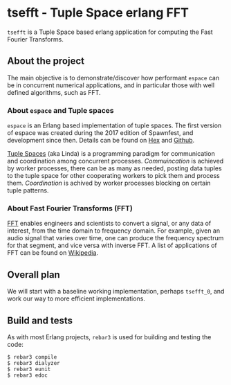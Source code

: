 # tsefft - Tuple Space erlang FFT

`tsefft` is a Tuple Space based erlang application for computing the
Fast Fourier Transforms.

## About the project

The main objective is to demonstrate/discover how performant `espace`
can be in concurrent numerical applications, and in particular those
with well defined algorithms, such as FFT.

### About `espace` and Tuple spaces

`espace` is an Erlang based implementation of tuple spaces. The first
version of espace was created during the 2017 edition of Spawnfest,
and development since then. Details can be found on
[Hex](https://hex.pm/packages/espace) and
[Github](https://github.com/fredyouhanaie/espace).

[Tuple Spaces](https://en.wikipedia.org/wiki/Tuple_space) (aka Linda)
is a programming paradigm for communication and coordination among
concurrent processes.  _Commuincation_ is achieved by worker
processes, there can be as many as needed, posting data tuples to the
tuple space for other cooperating workers to pick them and process
them.  _Coordination_ is achived by worker processes blocking on
certain tuple patterns.

### About Fast Fourier Transforms (FFT)

[FFT](https://en.wikipedia.org/wiki/Fast_Fourier_transform) enables
engineers and scientists to convert a signal, or any data of interest,
from the time domain to frequency domain. For example, given an audio
signal that varies over time, one can produce the frequency spectrum
for that segment, and vice versa with inverse FFT. A list of
applications of FFT can be found on
[Wikipedia](https://en.wikipedia.org/wiki/Discrete_Fourier_transform#Applications).

## Overall plan

We will start with a baseline working implementation, perhaps
`tsefft_0`, and work our way to more efficient implementations.

## Build and tests

As with most Erlang projects, `rebar3` is used for building and
testing the code:

    $ rebar3 compile
	$ rebar3 dialyzer
	$ rebar3 eunit
	$ rebar3 edoc
